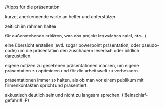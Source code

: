 //tipps für die präsentation

kurze, anerkennende worte an helfer und unterstützer

zeitlich im rahmen halten

für außenstehende erklären, was das projekt ist(welches spiel, etc...)

eine übersicht erstellen (evtl. sogar powerpoint präsentation, oder pseudo-code) um die präsentation den zuschauern leserisch oder bildlich darzustellen.

eigene notizen zu gesehenen präsentationen machen, um eigene präsentation zu optimieren und für die arbeitswelt zu verbessern.

präsentationen immer so halten, als ob man vor einem publikum mit firmenkontakten spricht und präsentiert.

akkustisch deutlich sein und nicht zu langsam sprechen. (!!!einschlaf-gefahr!!! ;P)